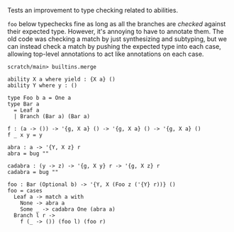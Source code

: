 Tests an improvement to type checking related to abilities.

`foo` below typechecks fine as long as all the branches are _checked_
against their expected type. However, it's annoying to have to
annotate them. The old code was checking a match by just synthesizing
and subtyping, but we can instead check a match by pushing the
expected type into each case, allowing top-level annotations to act
like annotations on each case.

``` ucm :hide
scratch/main> builtins.merge
```

``` unison
ability X a where yield : {X a} ()
ability Y where y : ()

type Foo b a = One a
type Bar a
  = Leaf a
  | Branch (Bar a) (Bar a)

f : (a -> ()) -> '{g, X a} () -> '{g, X a} () -> '{g, X a} ()
f _ x y = y

abra : a -> '{Y, X z} r
abra = bug ""

cadabra : (y -> z) -> '{g, X y} r -> '{g, X z} r
cadabra = bug ""

foo : Bar (Optional b) -> '{Y, X (Foo z ('{Y} r))} ()
foo = cases
  Leaf a -> match a with
    None -> abra a
    Some _ -> cadabra One (abra a)
  Branch l r ->
    f (_ -> ()) (foo l) (foo r)
```
